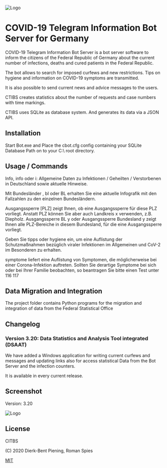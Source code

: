 
![Logo](https://i.ibb.co/FzfmF5J/logo.png)


# COVID-19 Telegram Information Bot Server for Germany
COVID-19 Telegram Information Bot Server is a bot server software to inform the citizens of the Federal Republic of Germany about the current number of infections, deaths and cured patients in the Federal Republic.

The bot allows to search for imposed curfews and new restrictions.
Tips on hygiene and information on COVID-19 symptoms are transmitted.

It is also possible to send current news and advice messages to the users.

CTIBS creates statistics about the number of requests and case numbers with time markings.

CTIBS uses SQLite as database system.
And generates its data via a JSON API.

## Installation

Start Bot.exe and Place the cbot.cfg config containing your SQLite Database Path on to your C:\ root directory.

## Usage / Commands

Info, info oder i:
Allgemeine Daten zu Infektionen / Geheilten / Verstorbenen in Deutschland sowie aktuelle Hinweise.

Mit Bundesländer , bl oder BL erhalten Sie eine aktuelle Infografik mit den Fallzahlen zu den einzelnen Bundesländern.

Ausgangssperre [PLZ] zeigt Ihnen, ob eine Ausgangssperre für diese PLZ vorliegt. Anstatt PLZ können Sie aber auch Landkreis x verwenden, z.B. Diepholz.
Ausgangssperre BL y oder Ausgangssperre Bundesland y zeigt Ihnen alle PLZ-Bereiche in diesem Bundesland, für die eine Ausgangssperre vorliegt.

Geben Sie tipps oder hygiene ein, um eine Auflistung der Schutzmaßnahmen bezüglich viraler Infektionen im Allgemeinen und CoV-2 im Besonderen zu erhalten.

symptome liefert eine Auflistung von Symptomen, die möglicherweise bei einer Corona-Infektion auftreten. Sollten Sie derartige Symptome bei sich oder bei Ihrer Familie 
beobachten, so beantragen Sie bitte einen Test unter 116 117

## Data Migration and Integration

The project folder contains Python programs for the migration and integration of data from the Federal Statistical Office 

## Changelog

### Version 3.20: Data Statistics and Analysis Tool integrated (DSAAT)

We have added a Windows application for writing current curfews and messages and updating links also for access statistical Data from the Bot Server and the infection counters.

It is available in every current release.

## Screenshot

Version: 3.20

![Logo](https://i.imgur.com/GvFZLBD.png)

## License
CITBS

(C) 2020 Dierk-Bent Piening, Roman Spies

[MIT](https://choosealicense.com/licenses/mit/)
